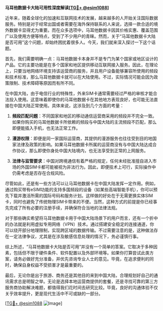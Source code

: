 **马耳他数据卡大陆可用性深度解读[[TG💪+ @esim1088](https://t.me/s/esim1088)]**

近年来，随着全球化的加速和互联网技术的发展，越来越多的人开始关注国际数据服务。特别是对于经常出国或者需要在海外保持联系的人来说，选择一款合适的境外数据卡显得尤为重要。而在众多选项中，马耳他数据卡因其价格实惠、覆盖范围广以及使用方便等特点，受到了不少用户的青睐。然而，关于“马耳他数据卡大陆是否可用”这个问题，却始终困扰着很多人。今天，我们就来深入探讨一下这个话题。

首先，我们需要明确一点：马耳他数据卡本身并不是专门为某个国家或地区设计的产品。它的主要功能是在多个国家和地区提供移动互联网接入服务。因此，在理论上，只要当地网络环境支持该运营商的服务，并且用户设备能够兼容所使用的频段和技术标准，那么马耳他数据卡就可以在大陆使用。不过，实际情况可能会因为政策限制、技术障碍等原因而有所不同。

在中国大陆，由于电信行业的特殊性，外来SIM卡通常需要经过严格的审核才能合法投入使用。这意味着即使你的马耳他数据卡在其他地方表现良好，也可能无法直接在中国大陆正常使用。具体来说，这涉及到几个方面的考量：

1. **频段匹配问题**：不同国家和地区的移动通信运营商采用的频段并不完全一致。如果你购买的马耳他数据卡所依赖的频段与中国大陆的主流频段不匹配，那么即便能插入手机，也无法正常工作。
   
2. **漫游权限**：即便是同一家国际运营商，其提供的漫游服务也往往受到目的地国家法律及政策的影响。如果马耳他数据卡所属的运营商没有与中国大陆达成合作协议，那么即使你身处中国大陆境内，也无法享受到正常的上网服务。

3. **法律与监管要求**：中国对跨境通信有着严格的规定，任何未经批准擅自进入市场的外国SIM卡都可能被视为非法行为。因此，即便技术上可行，实际操作中仍需考虑是否存在合规风险。

尽管如此，还是有一些方法可以让马耳他数据卡在中国大陆发挥一定作用。例如，通过购买带有eSIM功能的支持多国频段的设备（如某些高端智能手机），你可以预先下载并激活所需的国际号码和服务计划。这样做的好处在于无需更换实体SIM卡，同时也避免了传统物理SIM卡带来的不便。当然，这种方式的前提是你已经事先完成了所有必要的注册手续，并确保符合当地的法律法规。

对于那些确实希望将马耳他数据卡用于中国大陆场景下的用户而言，还有一个折中的办法就是利用虚拟专用网络（VPN）技术。通过搭建安全稳定的连接通道，你可以绕开部分地理限制，实现跨区域的数据传输。不过需要注意的是，这种做法存在一定法律争议，尤其是在涉及敏感信息处理的情况下，务必谨慎行事。

综上所述，“马耳他数据卡大陆是否可用”并没有一个简单的答案。它取决于多种因素，包括但不限于硬件条件、软件配置以及外部环境等。如果你打算尝试此类方案，请务必做好充分准备，并优先咨询专业人士的意见。毕竟，在追求便利的同时，确保自身权益不受损害才是最重要的。

最后，无论你是出于旅游、商务还是其他目的来到中国大陆，合理规划好自己的通讯需求总是明智之举。无论是选择本地运营商提供的套餐，还是寻找可靠的第三方服务商协助解决难题，都值得我们花时间去研究比较。毕竟，良好的沟通体验不仅关乎效率提升，更是现代生活中不可或缺的一部分。

[[TG💪+ @esim1088](https://t.me/s/esim1088) ![Image](https://i.postimg.cc/4NQfJmqS/Snipaste-2025-05-13-00-14-12.png)]